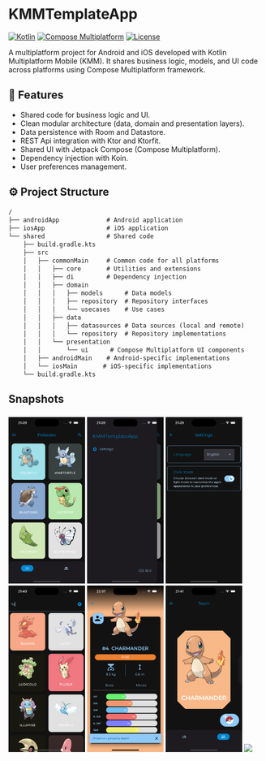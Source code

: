 # KMMTemplateApp

[![Kotlin](https://img.shields.io/badge/Kotlin-2.1.20-blue.svg?logo=kotlin)](https://kotlinlang.org)
[![Compose Multiplatform](https://img.shields.io/badge/Compose%20Multiplatform-1.8.0-blue)](https://www.jetbrains.com/lp/compose-multiplatform/)
[![License](https://img.shields.io/badge/license-Apache%202.0-green.svg)](https://opensource.org/licenses/Apache-2.0)

A multiplatform project for Android and iOS developed with Kotlin Multiplatform Mobile (KMM). It shares business logic, models, and UI code across platforms using Compose Multiplatform framework.

## 🚀 Features
- Shared code for business logic and UI.
- Clean modular architecture (data, domain and presentation layers).
- Data persistence with Room and Datastore.
- REST Api integration with Ktor and Ktorfit.
- Shared UI with Jetpack Compose (Compose Multiplatform).
- Dependency injection with Koin.
- User preferences management.

## ⚙️ Project Structure
```plaintext
/
├── androidApp             # Android application
├── iosApp                 # iOS application
└── shared                 # Shared code
    ├── build.gradle.kts
    ├── src
    │   ├── commonMain     # Common code for all platforms
    │   │   ├── core       # Utilities and extensions
    │   │   ├── di         # Dependency injection
    │   │   ├── domain
    │   │   │   ├── models      # Data models
    │   │   │   ├── repository  # Repository interfaces
    │   │   │   └── usecases    # Use cases
    │   │   ├── data
    │   │   │   ├── datasources # Data sources (local and remote)
    │   │   │   └── repository  # Repository implementations
    │   │   └── presentation
    │   │       └── ui      # Compose Multiplatform UI components
    │   ├── androidMain    # Android-specific implementations
    │   └── iosMain       # iOS-specific implementations
    └── build.gradle.kts
```

## Snapshots

<h3>
<img src="https://github.com/almarpa/KMMTemplateApp/blob/develop/composeApp/src/main/snapshots/Home.png?raw=true" width=30%>
<img src="https://github.com/almarpa/KMMTemplateApp/blob/develop/composeApp/src/main/snapshots/Drawer.png?raw=true" width=30%>
<img src="https://github.com/almarpa/KMMTemplateApp/blob/develop/composeApp/src/main/snapshots/Settings.png?raw=true" width=30%>
<img src="https://github.com/almarpa/KMMTemplateApp/blob/develop/composeApp/src/main/snapshots/Search.png?raw=true" width=30%>
<img src="https://github.com/almarpa/KMMTemplateApp/blob/develop/composeApp/src/main/snapshots/Detail.png?raw=true" width=30%>
<img src="https://github.com/almarpa/KMMTemplateApp/blob/develop/composeApp/src/main/snapshots/Team.png?raw=true" width=30%>
<img src="https://github.com/almarpa/KMMTemplateApp/blob/develop/composeApp/src/main/snapshots/NewMember?raw=true" width=30%>
</h3>

